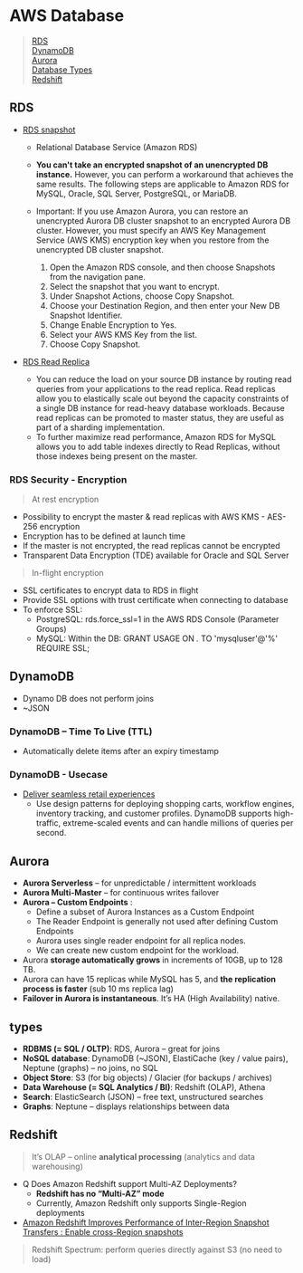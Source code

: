 # AWS Database
> [RDS](#RDS)  
> [DynamoDB](#DynamoDB)  
> [Aurora](#Aurora)  
> [Database Types](#types)  
> [Redshift](#Redshift)  
   

## RDS
- [RDS snapshot](https://aws.amazon.com/ko/premiumsupport/knowledge-center/encrypt-rds-snapshots/)
    - Relational Database Service (Amazon RDS) 
    - **You can't take an encrypted snapshot of an unencrypted DB instance.** However, you can perform a workaround that achieves the same results. The following steps are applicable to Amazon RDS for MySQL, Oracle, SQL Server, PostgreSQL, or MariaDB.

    - Important: If you use Amazon Aurora, you can restore an unencrypted Aurora DB cluster snapshot to an encrypted Aurora DB cluster. However, you must specify an AWS Key Management Service (AWS KMS) encryption key when you restore from the unencrypted DB cluster snapshot. 
        1.    Open the Amazon RDS console, and then choose Snapshots from the navigation pane.
        2.    Select the snapshot that you want to encrypt.
        3.    Under Snapshot Actions, choose Copy Snapshot.
        4.    Choose your Destination Region, and then enter your New DB Snapshot Identifier.
        5.    Change Enable Encryption to Yes.
        6.    Select your AWS KMS Key from the list.
        7.    Choose Copy Snapshot.

- [RDS Read Replica](https://aws.amazon.com/rds/features/read-replicas)
    - You can reduce the load on your source DB instance by routing read queries from your applications to the read replica. Read replicas allow you to elastically scale out beyond the capacity constraints of a single DB instance for read-heavy database workloads. Because read replicas can be promoted to master status, they are useful as part of a sharding implementation.
    - To further maximize read performance, Amazon RDS for MySQL allows you to add table indexes directly to Read Replicas, without those indexes being present on the master.

### RDS Security - Encryption
> At rest encryption  


-  Possibility to encrypt the master & read replicas with AWS KMS - AES-256 encryption
- Encryption has to be defined at launch time
- If the master is not encrypted, the read replicas cannot be encrypted
- Transparent Data Encryption (TDE) available for Oracle and SQL Server

> In-flight encryption  


- SSL certificates to encrypt data to RDS in flight
- Provide SSL options with trust certificate when connecting to database
- To enforce SSL:
    - PostgreSQL: rds.force_ssl=1 in the AWS RDS Console (Parameter Groups)
    - MySQL: Within the DB: GRANT USAGE ON *.* TO 'mysqluser'@'%' REQUIRE SSL;


## DynamoDB
- Dynamo DB does not perform joins
- ~JSON
### DynamoDB – Time To Live (TTL)
- Automatically delete items after an expiry timestamp
### DynamoDB - Usecase
- [Deliver seamless retail experiences](https://aws.amazon.com/dynamodb/)
    - Use design patterns for deploying shopping carts, workflow engines, inventory tracking, and customer profiles. DynamoDB supports high-traffic, extreme-scaled events and can handle millions of queries per second.

## Aurora
- **Aurora Serverless** – for unpredictable / intermittent workloads
- **Aurora Multi-Master** – for continuous writes failover
- **Aurora – Custom Endpoints** : 
    - Define a subset of Aurora Instances as a Custom Endpoint
    - The Reader Endpoint is generally not used after defining Custom Endpoints
    - Aurora uses single reader endpoint for all replica nodes.
    - We can create new custom endpoint for the workload.
- Aurora **storage automatically grows** in increments of 10GB, up to 128 TB.
- Aurora can have 15 replicas while MySQL has 5, and **the replication process is faster** (sub 10 ms replica lag)
- **Failover in Aurora is instantaneous**. It’s HA (High Availability) native.

## types
- **RDBMS (= SQL / OLTP)**: RDS, Aurora – great for joins
- **NoSQL database**: DynamoDB (~JSON), ElastiCache (key / value pairs), Neptune (graphs) – no joins, no SQL
- **Object Store**: S3 (for big objects) / Glacier (for backups / archives)
- **Data Warehouse (= SQL Analytics / BI)**: Redshift (OLAP), Athena
- **Search**: ElasticSearch (JSON) – free text, unstructured searches
- **Graphs**: Neptune – displays relationships between data

## Redshift
> It’s OLAP – online **analytical processing** (analytics and data warehousing)  

- Q Does Amazon Redshift support Multi-AZ Deployments?
    - **Redshift has no “Multi-AZ” mode**
    - Currently, Amazon Redshift only supports Single-Region deployments
- [Amazon Redshift Improves Performance of Inter-Region Snapshot Transfers : Enable cross-Region snapshots](https://aws.amazon.com/about-aws/whats-new/2019/10/amazon-redshift-improves-performance-of-inter-region-snapshot-transfers/)

> Redshift Spectrum: perform queries directly against S3 (no need to load)  